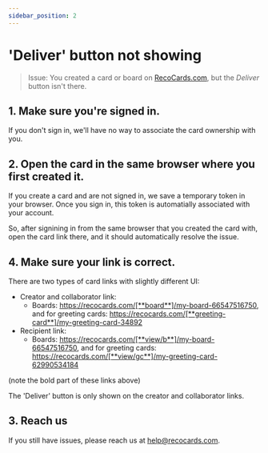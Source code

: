 ```yaml
---
sidebar_position: 2
---
```


# 'Deliver' button not showing

> Issue: You created a card or board on [RecoCards.com](https://recocards.com), but the *Deliver* button isn't there.

## 1. Make sure you're signed in.

If you don't sign in, we'll have no way to associate the card ownership with you.

## 2. Open the card in the same browser where you first created it.

If you create a card and are not signed in, we save a temporary token in your browser. Once you sign in, this token is automatially associated with your account.

So, after signining in from the same browser that you created the card with, open the card link there, and it should automatically resolve the issue.

## 4. Make sure your link is correct.

There are two types of card links with slightly different UI:
- Creator and collaborator link:
    - Boards: https://recocards.com/[**board**]/my-board-66547516750, and for greeting cards: https://recocards.com/[**greeting-card**]/my-greeting-card-34892
- Recipient link:
    - Boards: https://recocards.com/[**view/b**]/my-board-66547516750, and for greeting cards: https://recocards.com/[**view/gc**]/my-greeting-card-62990534184

(note the bold part of these links above)

The 'Deliver' button is only shown on the creator and collaborator links.

## 3. Reach us

If you still have issues, please reach us at help@recocards.com.

